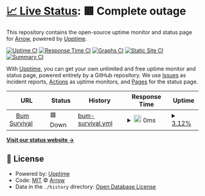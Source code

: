 # [📈 Live Status](https://ArrowTheFurry.github.io/Network-Status-2): <!--live status--> **🟥 Complete outage**

This repository contains the open-source uptime monitor and status page for [Arrow](alru.ga), powered by [Upptime](https://github.com/upptime/upptime).

[![Uptime CI](https://github.com/ArrowTheFurry/Network-Status-2/workflows/Uptime%20CI/badge.svg)](https://github.com/ArrowTheFurry/Network-Status-2/actions?query=workflow%3A%22Uptime+CI%22)
[![Response Time CI](https://github.com/ArrowTheFurry/Network-Status-2/workflows/Response%20Time%20CI/badge.svg)](https://github.com/ArrowTheFurry/Network-Status-2/actions?query=workflow%3A%22Response+Time+CI%22)
[![Graphs CI](https://github.com/ArrowTheFurry/Network-Status-2/workflows/Graphs%20CI/badge.svg)](https://github.com/ArrowTheFurry/Network-Status-2/actions?query=workflow%3A%22Graphs+CI%22)
[![Static Site CI](https://github.com/ArrowTheFurry/Network-Status-2/workflows/Static%20Site%20CI/badge.svg)](https://github.com/ArrowTheFurry/Network-Status-2/actions?query=workflow%3A%22Static+Site+CI%22)
[![Summary CI](https://github.com/ArrowTheFurry/Network-Status-2/workflows/Summary%20CI/badge.svg)](https://github.com/ArrowTheFurry/Network-Status-2/actions?query=workflow%3A%22Summary+CI%22)

With [Upptime](https://upptime.js.org), you can get your own unlimited and free uptime monitor and status page, powered entirely by a GitHub repository. We use [Issues](https://github.com/ArrowTheFurry/Network-Status-2/issues) as incident reports, [Actions](https://github.com/ArrowTheFurry/Network-Status-2/actions) as uptime monitors, and [Pages](https://ArrowTheFurry.github.io/Network-Status-2) for the status page.

<!--start: status pages-->
<!-- This summary is generated by Upptime (https://github.com/upptime/upptime) -->
<!-- Do not edit this manually, your changes will be overwritten -->
<!-- prettier-ignore -->
| URL | Status | History | Response Time | Uptime |
| --- | ------ | ------- | ------------- | ------ |
| <img alt="" src="https://icons.duckduckgo.com/ip3/bum-survival.minecraft.party.ico" height="13"> [Bum Survival](http://bum-survival.minecraft.party:25565) | 🟥 Down | [bum-survival.yml](https://github.com/0Arrow0/Network-Status-2/commits/HEAD/history/bum-survival.yml) | <details><summary><img alt="Response time graph" src="./graphs/bum-survival/response-time-week.png" height="20"> 0ms</summary><br><a href="https://ArrowTheFurry.github.io/Network-Status-2/history/bum-survival"><img alt="Response time 0" src="https://img.shields.io/endpoint?url=https%3A%2F%2Fraw.githubusercontent.com%2F0Arrow0%2FNetwork-Status-2%2FHEAD%2Fapi%2Fbum-survival%2Fresponse-time.json"></a><br><a href="https://ArrowTheFurry.github.io/Network-Status-2/history/bum-survival"><img alt="24-hour response time 0" src="https://img.shields.io/endpoint?url=https%3A%2F%2Fraw.githubusercontent.com%2F0Arrow0%2FNetwork-Status-2%2FHEAD%2Fapi%2Fbum-survival%2Fresponse-time-day.json"></a><br><a href="https://ArrowTheFurry.github.io/Network-Status-2/history/bum-survival"><img alt="7-day response time 0" src="https://img.shields.io/endpoint?url=https%3A%2F%2Fraw.githubusercontent.com%2F0Arrow0%2FNetwork-Status-2%2FHEAD%2Fapi%2Fbum-survival%2Fresponse-time-week.json"></a><br><a href="https://ArrowTheFurry.github.io/Network-Status-2/history/bum-survival"><img alt="30-day response time 0" src="https://img.shields.io/endpoint?url=https%3A%2F%2Fraw.githubusercontent.com%2F0Arrow0%2FNetwork-Status-2%2FHEAD%2Fapi%2Fbum-survival%2Fresponse-time-month.json"></a><br><a href="https://ArrowTheFurry.github.io/Network-Status-2/history/bum-survival"><img alt="1-year response time 0" src="https://img.shields.io/endpoint?url=https%3A%2F%2Fraw.githubusercontent.com%2F0Arrow0%2FNetwork-Status-2%2FHEAD%2Fapi%2Fbum-survival%2Fresponse-time-year.json"></a></details> | <details><summary><a href="https://ArrowTheFurry.github.io/Network-Status-2/history/bum-survival">3.12%</a></summary><a href="https://ArrowTheFurry.github.io/Network-Status-2/history/bum-survival"><img alt="All-time uptime 3.12%" src="https://img.shields.io/endpoint?url=https%3A%2F%2Fraw.githubusercontent.com%2F0Arrow0%2FNetwork-Status-2%2FHEAD%2Fapi%2Fbum-survival%2Fuptime.json"></a><br><a href="https://ArrowTheFurry.github.io/Network-Status-2/history/bum-survival"><img alt="24-hour uptime 3.12%" src="https://img.shields.io/endpoint?url=https%3A%2F%2Fraw.githubusercontent.com%2F0Arrow0%2FNetwork-Status-2%2FHEAD%2Fapi%2Fbum-survival%2Fuptime-day.json"></a><br><a href="https://ArrowTheFurry.github.io/Network-Status-2/history/bum-survival"><img alt="7-day uptime 3.12%" src="https://img.shields.io/endpoint?url=https%3A%2F%2Fraw.githubusercontent.com%2F0Arrow0%2FNetwork-Status-2%2FHEAD%2Fapi%2Fbum-survival%2Fuptime-week.json"></a><br><a href="https://ArrowTheFurry.github.io/Network-Status-2/history/bum-survival"><img alt="30-day uptime 3.12%" src="https://img.shields.io/endpoint?url=https%3A%2F%2Fraw.githubusercontent.com%2F0Arrow0%2FNetwork-Status-2%2FHEAD%2Fapi%2Fbum-survival%2Fuptime-month.json"></a><br><a href="https://ArrowTheFurry.github.io/Network-Status-2/history/bum-survival"><img alt="1-year uptime 3.12%" src="https://img.shields.io/endpoint?url=https%3A%2F%2Fraw.githubusercontent.com%2F0Arrow0%2FNetwork-Status-2%2FHEAD%2Fapi%2Fbum-survival%2Fuptime-year.json"></a></details>

<!--end: status pages-->

[**Visit our status website →**](https://ArrowTheFurry.github.io/Network-Status-2)

## 📄 License

- Powered by: [Upptime](https://github.com/upptime/upptime)
- Code: [MIT](./LICENSE) © [Arrow](alru.ga)
- Data in the `./history` directory: [Open Database License](https://opendatacommons.org/licenses/odbl/1-0/)
